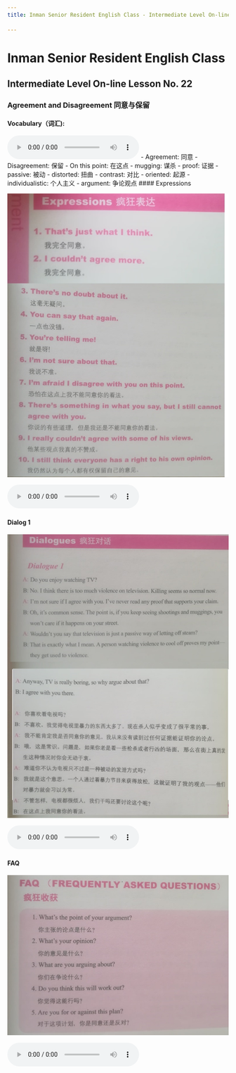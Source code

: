 ```yaml
---
title: Inman Senior Resident English Class - Intermediate Level On-line Lesson No. 21

---
```

# Inman Senior Resident English Class
## Intermediate Level On-line Lesson No. 22
### Agreement and Disagreement 同意与保留

#### Vocabulary（词汇):
<audio controls>
  <source src="/22vocab.mp3" type="audio/mpeg">
  Your browser does not support the audio element.
</audio>
- Agreement:  同意
- Disagreement:  保留
- On this point: 在这点
- mugging:		谋杀
- proof:			证据
- passive:		被动
- distorted: 扭曲
- contrast:  对比
- oriented:  起源
- individualistic: 个人主义
- argument:  争论观点
#### Expressions

![Expressions](/22expressions.jpg)

<audio controls>
  <source src="/22expressions.mp3" type="audio/mpeg">
  Your browser does not support the audio element.
</audio>

#### Dialog 1

![Dialog 1](/22dialog1.jpg)

<audio controls>
  <source src="/22dialog1.mp3" type="audio/mpeg">
  Your browser does not support the audio element.
</audio>

#### FAQ

![FAQ](/22FAQ.jpg)

<audio controls>
  <source src="/22FAQ.mp3" type="audio/mpeg">
  Your browser does not support the audio element.
</audio>

